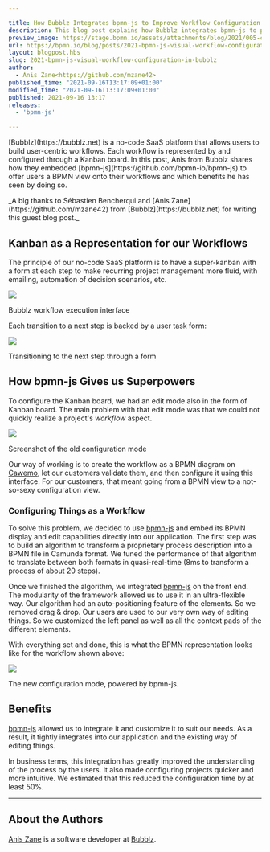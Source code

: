 ```yaml
---

title: How Bubblz Integrates bpmn-js to Improve Workflow Configuration
description: This blog post explains how Bubblz integrates bpmn-js to provide a visual workflow configuration to their customers.
preview_image: https://stage.bpmn.io/assets/attachments/blog/2021/005-config-bpmn.png
url: https://bpmn.io/blog/posts/2021-bpmn-js-visual-workflow-configuration-in-bubblz.html
layout: blogpost.hbs
slug: 2021-bpmn-js-visual-workflow-configuration-in-bubblz
author:
  - Anis Zane<https://github.com/mzane42>
published_time: "2021-09-16T13:17:09+01:00"
modified_time: "2021-09-16T13:17:09+01:00"
published: 2021-09-16 13:17
releases:
  - 'bpmn-js'

---
```


<p class="introduction">
  [Bubblz](https://bubblz.net) is a no-code SaaS platform that allows users to build user-centric workflows. Each workflow is represented by and configured through a Kanban board.
  In this post, Anis from Bubblz shares how they embedded [bpmn-js](https://github.com/bpmn-io/bpmn-js) to offer users a BPMN view onto their workflows and which benefits he has seen by doing so.
</p>

<!-- continue -->

<p class="thanks">
  _A big thanks to Sébastien Bencherqui and [Anis Zane](https://github.com/mzane42) from [Bubblz](https://bubblz.net) for writing this guest blog post._
</p>


## Kanban as a Representation for our Workflows

The principle of our no-code SaaS platform is to have a super-kanban with a form at each step to make recurring project management more fluid, with emailing, automation of decision scenarios, etc.

<div class="figure">
  <a href="https://bubblz.net">
    <img src="{{ assets }}/attachments/blog/2021/005-execution-kanban.png">
  </a>

  <p class="caption">
     Bubblz workflow execution interface
  </p>
</div>

Each transition to a next step is backed by a user task form:

<div class="figure">
  <a href="https://bubblz.net">
    <img src="{{ assets }}/attachments/blog/2021/005-execution-form.png">
  </a>

  <p class="caption">
    Transitioning to the next step through a form
  </p>
</div>


## How bpmn-js Gives us Superpowers

To configure the Kanban board, we had an edit mode also in the form of Kanban board. The main problem with that edit mode was that we could not quickly realize a project's <em>workflow</em> aspect.

<div class="figure">
  <img src="{{ assets }}/attachments/blog/2021/005-config-steps.png">

  <p class="caption">
     Screenshot of the old configuration mode
  </p>
</div>

Our way of working is to create the workflow as a BPMN diagram on [Cawemo](https://Cawemo.com), let our customers validate them, and then configure it using this interface. For our customers, that meant going from a BPMN view to a not-so-sexy configuration view.


### Configuring Things as a Workflow

To solve this problem, we decided to use [bpmn-js](https://github.com/bpmn-io/bpmn-js) and embed its BPMN display and edit capabilities directly into our application. The first step was to build an algorithm to transform a proprietary process description into a BPMN file in Camunda format. We tuned the performance of that algorithm to translate between both formats in quasi-real-time (8ms to transform a process of about 20 steps).

Once we finished the algorithm, we integrated [bpmn-js](https://github.com/bpmn-io/bpmn-js) on the front end. The modularity of the framework allowed us to use it in an ultra-flexible way. Our algorithm had an auto-positioning feature of the elements. So we removed drag & drop. Our users are used to our very own way of editing things. So we customized the left panel as well as all the context pads of the different elements.

With everything set and done, this is what the BPMN representation looks like for the workflow shown above:

<div class="figure">
  <img src="{{ assets }}/attachments/blog/2021/005-config-bpmn.png">

  <p class="caption">
     The new configuration mode, powered by bpmn-js.
  </p>
</div>


## Benefits

[bpmn-js](https://github.com/bpmn-io/bpmn-js) allowed us to integrate it and customize it to suit our needs.
As a result, it tightly integrates into our application and the existing way of editing things.

In business terms, this integration has greatly improved the understanding of the process by the users. It also made configuring projects quicker and more intuitive. We estimated that this reduced the configuration time by at least 50%.

---

## About the Authors

[Anis Zane](https://github.com/mzane42) is a software developer at [Bubblz](https://bubblz.net/).